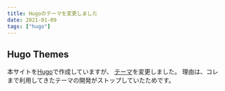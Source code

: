 ```yaml
---
title: Hugoのテーマを変更しました
date: 2021-01-09
tags: ["hugo"]
---
```


## Hugo Themes
本サイトを[Hugo](https://gohugo.io/)で作成していますが、
[テーマ](https://themes.gohugo.io/hugo-theme-stack/)を変更しました。
理由は、コレまで利用してきたテーマの開発がストップしていたためです。
